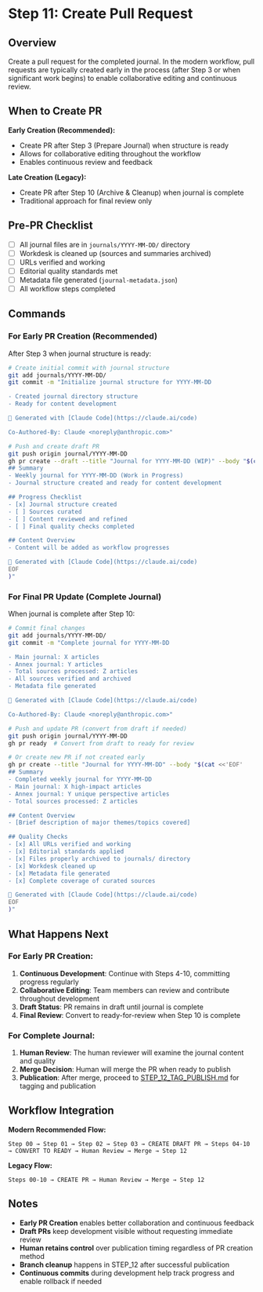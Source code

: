 # Step 11: Create Pull Request

## Overview
Create a pull request for the completed journal. In the modern workflow, pull requests are typically created early in the process (after Step 3 or when significant work begins) to enable collaborative editing and continuous review.

## When to Create PR
**Early Creation (Recommended):**
- Create PR after Step 3 (Prepare Journal) when structure is ready
- Allows for collaborative editing throughout the workflow
- Enables continuous review and feedback

**Late Creation (Legacy):**
- Create PR after Step 10 (Archive & Cleanup) when journal is complete
- Traditional approach for final review only

## Pre-PR Checklist
- [ ] All journal files are in `journals/YYYY-MM-DD/` directory
- [ ] Workdesk is cleaned up (sources and summaries archived)
- [ ] URLs verified and working
- [ ] Editorial quality standards met
- [ ] Metadata file generated (`journal-metadata.json`)
- [ ] All workflow steps completed

## Commands

### For Early PR Creation (Recommended)
After Step 3 when journal structure is ready:

```bash
# Create initial commit with journal structure
git add journals/YYYY-MM-DD/
git commit -m "Initialize journal structure for YYYY-MM-DD

- Created journal directory structure
- Ready for content development

🤖 Generated with [Claude Code](https://claude.ai/code)

Co-Authored-By: Claude <noreply@anthropic.com>"

# Push and create draft PR
git push origin journal/YYYY-MM-DD
gh pr create --draft --title "Journal for YYYY-MM-DD (WIP)" --body "$(cat <<'EOF'
## Summary
- Weekly journal for YYYY-MM-DD (Work in Progress)
- Journal structure created and ready for content development

## Progress Checklist
- [x] Journal structure created
- [ ] Sources curated
- [ ] Content reviewed and refined
- [ ] Final quality checks completed

## Content Overview
- Content will be added as workflow progresses

🤖 Generated with [Claude Code](https://claude.ai/code)
EOF
)"
```

### For Final PR Update (Complete Journal)
When journal is complete after Step 10:

```bash
# Commit final changes
git add journals/YYYY-MM-DD/
git commit -m "Complete journal for YYYY-MM-DD

- Main journal: X articles
- Annex journal: Y articles
- Total sources processed: Z articles
- All sources verified and archived
- Metadata file generated

🤖 Generated with [Claude Code](https://claude.ai/code)

Co-Authored-By: Claude <noreply@anthropic.com>"

# Push and update PR (convert from draft if needed)
git push origin journal/YYYY-MM-DD
gh pr ready  # Convert from draft to ready for review

# Or create new PR if not created early
gh pr create --title "Journal for YYYY-MM-DD" --body "$(cat <<'EOF'
## Summary
- Completed weekly journal for YYYY-MM-DD
- Main journal: X high-impact articles
- Annex journal: Y unique perspective articles
- Total sources processed: Z articles

## Content Overview
- [Brief description of major themes/topics covered]

## Quality Checks
- [x] All URLs verified and working
- [x] Editorial standards applied
- [x] Files properly archived to journals/ directory
- [x] Workdesk cleaned up
- [x] Metadata file generated
- [x] Complete coverage of curated sources

🤖 Generated with [Claude Code](https://claude.ai/code)
EOF
)"
```

## What Happens Next

### For Early PR Creation:
1. **Continuous Development**: Continue with Steps 4-10, committing progress regularly
2. **Collaborative Editing**: Team members can review and contribute throughout development
3. **Draft Status**: PR remains in draft until journal is complete
4. **Final Review**: Convert to ready-for-review when Step 10 is complete

### For Complete Journal:
1. **Human Review**: The human reviewer will examine the journal content and quality
2. **Merge Decision**: Human will merge the PR when ready to publish
3. **Publication**: After merge, proceed to [STEP_12_TAG_PUBLISH.md](STEP_12_TAG_PUBLISH.md) for tagging and publication

## Workflow Integration

**Modern Recommended Flow:**
```
Step 00 → Step 01 → Step 02 → Step 03 → CREATE DRAFT PR → Steps 04-10 → CONVERT TO READY → Human Review → Merge → Step 12
```

**Legacy Flow:**
```
Steps 00-10 → CREATE PR → Human Review → Merge → Step 12
```

## Notes
- **Early PR Creation** enables better collaboration and continuous feedback
- **Draft PRs** keep development visible without requesting immediate review
- **Human retains control** over publication timing regardless of PR creation method
- **Branch cleanup** happens in STEP_12 after successful publication
- **Continuous commits** during development help track progress and enable rollback if needed